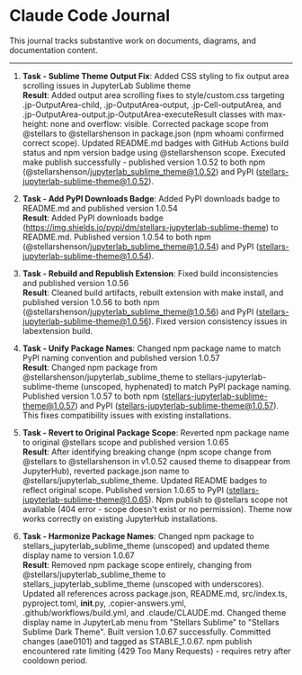 # Claude Code Journal

This journal tracks substantive work on documents, diagrams, and documentation content.

---

1. **Task - Sublime Theme Output Fix**: Added CSS styling to fix output area scrolling issues in JupyterLab Sublime theme<br>
    **Result**: Added output area scrolling fixes to style/custom.css targeting .jp-OutputArea-child, .jp-OutputArea-output, .jp-Cell-outputArea, and .jp-OutputArea-output.jp-OutputArea-executeResult classes with max-height: none and overflow: visible. Corrected package scope from @stellars to @stellarshenson in package.json (npm whoami confirmed correct scope). Updated README.md badges with GitHub Actions build status and npm version badge using @stellarshenson scope. Executed make publish successfully - published version 1.0.52 to both npm (@stellarshenson/jupyterlab_sublime_theme@1.0.52) and PyPI (stellars-jupyterlab-sublime-theme@1.0.52).

2. **Task - Add PyPI Downloads Badge**: Added PyPI downloads badge to README.md and published version 1.0.54<br>
    **Result**: Added PyPI downloads badge (https://img.shields.io/pypi/dm/stellars-jupyterlab-sublime-theme) to README.md. Published version 1.0.54 to both npm (@stellarshenson/jupyterlab_sublime_theme@1.0.54) and PyPI (stellars-jupyterlab-sublime-theme@1.0.54).

3. **Task - Rebuild and Republish Extension**: Fixed build inconsistencies and published version 1.0.56<br>
    **Result**: Cleaned build artifacts, rebuilt extension with make install, and published version 1.0.56 to both npm (@stellarshenson/jupyterlab_sublime_theme@1.0.56) and PyPI (stellars-jupyterlab-sublime-theme@1.0.56). Fixed version consistency issues in labextension build.

4. **Task - Unify Package Names**: Changed npm package name to match PyPI naming convention and published version 1.0.57<br>
    **Result**: Changed npm package from @stellarshenson/jupyterlab_sublime_theme to stellars-jupyterlab-sublime-theme (unscoped, hyphenated) to match PyPI package naming. Published version 1.0.57 to both npm (stellars-jupyterlab-sublime-theme@1.0.57) and PyPI (stellars-jupyterlab-sublime-theme@1.0.57). This fixes compatibility issues with existing installations.

5. **Task - Revert to Original Package Scope**: Reverted npm package name to original @stellars scope and published version 1.0.65<br>
    **Result**: After identifying breaking change (npm scope change from @stellars to @stellarshenson in v1.0.52 caused theme to disappear from JupyterHub), reverted package.json name to @stellars/jupyterlab_sublime_theme. Updated README badges to reflect original scope. Published version 1.0.65 to PyPI (stellars-jupyterlab-sublime-theme@1.0.65). Npm publish to @stellars scope not available (404 error - scope doesn't exist or no permission). Theme now works correctly on existing JupyterHub installations.

6. **Task - Harmonize Package Names**: Changed npm package to stellars_jupyterlab_sublime_theme (unscoped) and updated theme display name to version 1.0.67<br>
    **Result**: Removed npm package scope entirely, changing from @stellars/jupyterlab_sublime_theme to stellars_jupyterlab_sublime_theme (unscoped with underscores). Updated all references across package.json, README.md, src/index.ts, pyproject.toml, __init__.py, .copier-answers.yml, .github/workflows/build.yml, and .claude/CLAUDE.md. Changed theme display name in JupyterLab menu from "Stellars Sublime" to "Stellars Sublime Dark Theme". Built version 1.0.67 successfully. Committed changes (aae0101) and tagged as STABLE_1.0.67. npm publish encountered rate limiting (429 Too Many Requests) - requires retry after cooldown period.
